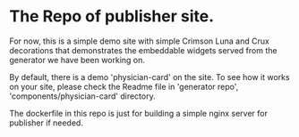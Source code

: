 # The Repo of publisher site.

For now, this is a simple demo site with simple Crimson Luna and Crux decorations that demonstrates the embeddable widgets served from the generator we have been working on.

By default, there is a demo 'physician-card' on the site. To see how it works on your site, please check the Readme file in 'generator repo', 'components/physician-card' directory.

The dockerfile in this repo is just for building a simple nginx server for publisher if needed.